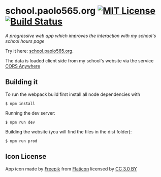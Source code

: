 # school.paolo565.org [![MIT License][licensebardge]](LICENSE) [![Build Status][travisbadge]][travis]
_A progressive web app which improves the interaction with my school's school hours page_

Try it here: [school.paolo565.org][website].

The data is loaded client side from my school's website
via the service [CORS Anywhere][cors]

## Building it
To run the webpack build first install all node dependencies with

    $ npm install

Running the dev server:

    $ npm run dev

Building the website (you will find the files in the dist folder):

    $ npm run prod

## Icon License
App icon made by [Freepik][freepik] from
[Flaticon][flaticon] licensed by [CC 3.0 BY][cc]

[licensebardge]: https://img.shields.io/github/license/paolobarbolini/school.paolo565.org.svg?maxAge=2592000
[website]: https://school.paolo565.org
[cors]: https://cors-anywhere.herokuapp.com
[freepik]: https://www.freepik.com
[flaticon]: https://www.flaticon.com
[cc]: http://creativecommons.org/licenses/by/3.0/
[travis]: https://travis-ci.org/paolobarbolini/school.paolo565.org
[travisbadge]: https://travis-ci.org/paolobarbolini/school.paolo565.org.svg?branch=master

